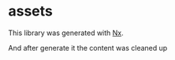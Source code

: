 # assets

This library was generated with [Nx](https://nx.dev).

And after generate it the content was cleaned up
